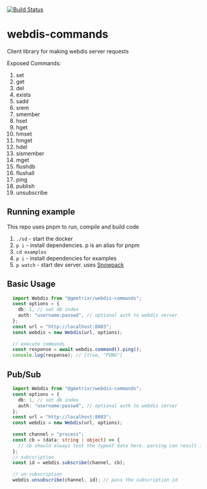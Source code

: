 [![Build Status](https://drone-xr.gmetri.io/api/badges/gmetrixr/webdis-commands/status.svg)](https://drone-xr.gmetri.io/gmetrixr/webdis-commands)

# webdis-commands
Client library for making webdis server requests

Exposed Commands:
1. set
2. get
3. del
4. exists
4. sadd
4. srem
4. smember
4. hset
4. hget
4. hmset
4. hmget
4. hdel
4. sismember
4. mget
4. flushdb
4. flushall
4. ping
4. publish
4. unsubscribe

## Running example
This repo uses pnpm to run, compile and build code
1. `./sd` - start the docker
2. `p i` - install dependencies. p is an alias for pnpm
3. `cd examples`
4. `p i` - install dependencies for examples
5. `p watch` - start dev server. uses [Snowpack](https://www.snowpack.dev/)

## Basic Usage
```typescript
  import Webdis from "@gmetrixr/webdis-commands";
  const options = {
    db: 1, // set db index
    auth: "username:passwd", // optional auth to webdis server
  };
  const url = "http://localhost:8003";
  const webdis = new Webdis(url, options);
  
  // execute commands
  const response = await webdis.command().ping();
  console.log(response); // [true, "PONG"]
```

## Pub/Sub
```typescript
  import Webdis from "@gmetrixr/webdis-commands";
  const options = {
    db: 1, // set db index
    auth: "username:passwd", // optional auth to webdis server
  };
  const url = "http://localhost:8003";
  const webdis = new Webdis(url, options);
  
  const channel = "process";
  const cb = (data: string | object) => {
    // cb should always test the typeof data here. parsing can result in either text or js objects
  };
  // subcsription
  const id = webdis.subscribe(channel, cb);
  
  // un-subscription
  webdis.unsubscribe(channel, id); // pass the subscription id 
```